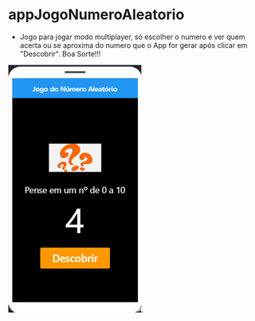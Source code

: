 # appJogoNumeroAleatorio

- Jogo para jogar modo multiplayer, só escolher o numero e ver quem acerta ou se aproxima do numero que o App for gerar após clicar em "Descobrir". Boa Sorte!!! 

![PRINT!](jogoaleatorio.png).
